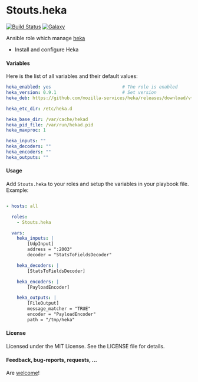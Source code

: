 Stouts.heka
===========

[![Build Status](http://img.shields.io/travis/Stouts/Stouts.heka.svg?style=flat-square)](https://travis-ci.org/Stouts/Stouts.heka)
[![Galaxy](http://img.shields.io/badge/galaxy-Stouts.heka-blue.svg?style=flat-square)](https://galaxy.ansible.com/list#/roles/1907)

Ansible role which manage [heka](http://http://http://hekad.readthedocs.org/)

* Install and configure Heka


#### Variables

Here is the list of all variables and their default values:

```yaml
heka_enabled: yes                           # The role is enabled
heka_version: 0.9.1                         # Set version
heka_deb: https://github.com/mozilla-services/heka/releases/download/v{{heka_version}}/heka_{{heka_version}}_amd64.deb

heka_etc_dir: /etc/heka.d

heka_base_dir: /var/cache/hekad
heka_pid_file: /var/run/hekad.pid
heka_maxproc: 1

heka_inputs: ""
heka_decoders: ""
heka_encoders: ""
heka_outputs: ""
```

#### Usage

Add `Stouts.heka` to your roles and setup the variables in your playbook file.
Example:

```yaml

- hosts: all

  roles:
    - Stouts.heka

  vars:
    heka_inputs: |
        [UdpInput]
        address = ":2003"
        decoder = "StatsToFieldsDecoder"

    heka_decoders: |
        [StatsToFieldsDecoder]

    heka_encoders: |
        [PayloadEncoder]

    heka_outputs: |
        [FileOutput]
        message_matcher = "TRUE"
        encoder = "PayloadEncoder"
        path = "/tmp/heka"
```

#### License

Licensed under the MIT License. See the LICENSE file for details.

#### Feedback, bug-reports, requests, ...

Are [welcome](https://github.com/Stouts/Stouts.heka/issues)!
